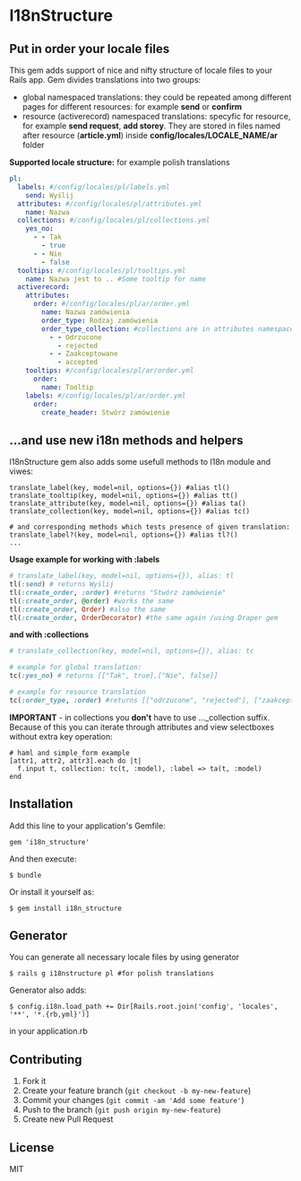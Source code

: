 # I18nStructure

## Put in order your locale files

This gem adds support of nice and nifty structure of locale files to your Rails app.
Gem divides translations into two groups:

- global namespaced translations: they could be repeated among different pages for different resources: for example **send** or **confirm** 
- resource (activerecord) namespaced translations: specyfic for resource, for example **send request**, **add storey**. They are stored in files named after resource (**article.yml**) inside **config/locales/LOCALE_NAME/ar** folder

**Supported locale structure:** for example polish translations

```yaml
pl:
  labels: #/config/locales/pl/labels.yml
    send: Wyślij
  attributes: #/config/locales/pl/attributes.yml
    name: Nazwa
  collections: #/config/locales/pl/collections.yml
    yes_no: 
      - - Tak
        - true
      - - Nie
        - false
  tooltips: #/config/locales/pl/tooltips.yml
    name: Nazwa jest to .. #Some tooltip for name
  activerecord:
    attributes:
      order: #/config/locales/pl/ar/order.yml
        name: Nazwa zamówienia
        order_type: Rodzaj zamówienia
        order_type_collection: #collections are in attributes namespace
          - - Odrzucone
            - rejected
          - - Zaakceptowane
            - accepted
    tooltips: #/config/locales/pl/ar/order.yml
      order:
        name: Tooltip
    labels: #/config/locales/pl/ar/order.yml
      order:
        create_header: Stwórz zamówienie
```

## ...and use new i18n methods and helpers

I18nStructure gem also adds some usefull methods to I18n module and viwes:

```rails
translate_label(key, model=nil, options={}) #alias tl()
translate_tooltip(key, model=nil, options={}) #alias tt()
translate_attribute(key, model=nil, options={}) #alias ta()
translate_collection(key, model=nil, options={}) #alias tc()

# and corresponding methods which tests presence of given translation:
translate_label?(key, model=nil, options={}) #alias tl?()
...

```

**Usage example for working with :labels**

```ruby
# translate_label(key, model=nil, options={}), alias: tl
tl(:send) # returns Wyślij
tl(:create_order, :order) #returns "Stwórz zamówienie"
tl(:create_order, @order) #works the same
tl(:create_order, Order) #also the same
tl(:create_order, OrderDecorator) #the same again /using Draper gem
```

**and with :collections**
```ruby
# translate_collection(key, model=nil, options={}), alias: tc

# example for global translation:
tc(:yes_no) # returns [["Tak", true],["Nie", false]]

# example for resource translation
tc(:order_type, :order) #returns [["odrzucone", "rejected"], ["zaakceptowane", "accepted"]]
```

**IMPORTANT** - in collections you **don't** have to use ..._collection suffix. Because of this you can iterate through attributes and view selectboxes without extra key operation:

```rails
# haml and simple_form example
[attr1, attr2, attr3].each do |t|
  f.input t, collection: tc(t, :model), :label => ta(t, :model)
end

```


## Installation

Add this line to your application's Gemfile:

    gem 'i18n_structure'

And then execute:

    $ bundle

Or install it yourself as:

    $ gem install i18n_structure


## Generator

You can generate all necessary locale files by using generator

    $ rails g i18nstructure pl #for polish translations

Generator also adds:

    $ config.i18n.load_path += Dir[Rails.root.join('config', 'locales', '**', '*.{rb,yml}')]

in your application.rb


## Contributing

1. Fork it
2. Create your feature branch (`git checkout -b my-new-feature`)
3. Commit your changes (`git commit -am 'Add some feature'`)
4. Push to the branch (`git push origin my-new-feature`)
5. Create new Pull Request

## License

MIT
